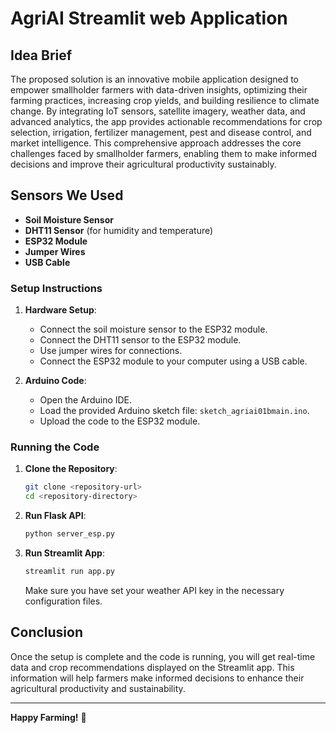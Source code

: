 # AgriAI Streamlit web Application

## Idea Brief

The proposed solution is an innovative mobile application designed to empower smallholder farmers with data-driven insights, optimizing their farming practices, increasing crop yields, and building resilience to climate change. By integrating IoT sensors, satellite imagery, weather data, and advanced analytics, the app provides actionable recommendations for crop selection, irrigation, fertilizer management, pest and disease control, and market intelligence. This comprehensive approach addresses the core challenges faced by smallholder farmers, enabling them to make informed decisions and improve their agricultural productivity sustainably.

## Sensors We Used

- **Soil Moisture Sensor**
- **DHT11 Sensor** (for humidity and temperature)
- **ESP32 Module**
- **Jumper Wires**
- **USB Cable**

### Setup Instructions

1. **Hardware Setup**:
   - Connect the soil moisture sensor to the ESP32 module.
   - Connect the DHT11 sensor to the ESP32 module.
   - Use jumper wires for connections.
   - Connect the ESP32 module to your computer using a USB cable.

2. **Arduino Code**:
   - Open the Arduino IDE.
   - Load the provided Arduino sketch file: `sketch_agriai01bmain.ino`.
   - Upload the code to the ESP32 module.

### Running the Code

1. **Clone the Repository**:
   ```sh
   git clone <repository-url>
   cd <repository-directory>
   ```

2. **Run Flask API**:
   ```sh
   python server_esp.py
   ```

3. **Run Streamlit App**:
   ```sh
   streamlit run app.py
   ```
   Make sure you have set your weather API key in the necessary configuration files.

## Conclusion

Once the setup is complete and the code is running, you will get real-time data and crop recommendations displayed on the Streamlit app. This information will help farmers make informed decisions to enhance their agricultural productivity and sustainability.


---

**Happy Farming!** 🌾
